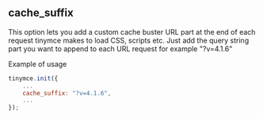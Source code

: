 ## cache_suffix

This option lets you add a custom cache buster URL part at the end of each request tinymce makes to load CSS, scripts etc. Just add the query string part you want to append to each URL request for example "?v=4.1.6"

Example of usage

```js
tinymce.init({
    ...
    cache_suffix: "?v=4.1.6",
    ...
});
```
